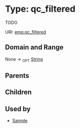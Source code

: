 
# Type: qc_filtered


TODO

URI: [emp:qc_filtered](https://microbiomedata/schema/emp/qc_filtered)


## Domain and Range

None ->  <sub>OPT</sub> [String](types/String.md)

## Parents


## Children


## Used by

 * [Sample](Sample.md)

